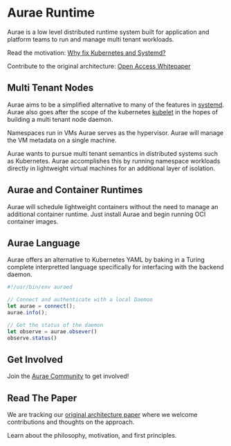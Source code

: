 Aurae Runtime
========

Aurae is a low level distributed runtime system built for application and platform teams to run and manage multi tenant workloads.

Read the motivation: [Why fix Kubernetes and Systemd?](https://medium.com/@kris-nova/why-fix-kubernetes-and-systemd-782840e50104)

Contribute to the original architecture: [Open Access Whitepaper](https://docs.google.com/document/d/1dA591eipsgWeAlaSwbYNQtAQaES243IIqXPAfKhJSjU/edit#)

## Multi Tenant Nodes

Aurae aims to be a simplified alternative to many of the features in [systemd](https://www.freedesktop.org/wiki/Software/systemd/). Aurae also goes after the scope of the kubernetes [kubelet](https://github.com/kubernetes/kubelet) in the hopes of building a multi tenant node daemon.

Namespaces run in VMs Aurae serves as the hypervisor. Aurae will manage the VM metadata on a single machine.

Aurae wants to pursue multi tenant semantics in distributed systems such as Kubernetes. Aurae accomplishes this by running namespace workloads directly in lightweight virtual machines for an additional layer of isolation.

## Aurae and Container Runtimes

Aurae will schedule lightweight containers without the need to manage an additional container runtime. Just install Aurae and begin running OCI container images.

## Aurae Language 

Aurae offers an alternative to Kubernetes YAML by baking in a Turing complete interpretted language specifically for interfacing with the backend daemon. 

```typescript
#!/usr/bin/env auraed

// Connect and authenticate with a local Daemon
let aurae = connect();
aurae.info();

// Get the status of the daemon
let observe = aurae.obsever()
observe.status()
```

## Get Involved 

Join the [Aurae Community](https://github.com/aurae-runtime/community) to get involved!

## Read The Paper

We are tracking our [original architecture paper](https://docs.google.com/document/d/1dA591eipsgWeAlaSwbYNQtAQaES243IIqXPAfKhJSjU/edit#) where we welcome contributions and thoughts on the approach.

Learn about the philosophy, motivation, and first principles.

